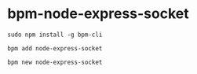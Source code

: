 # bpm-node-express-socket

`sudo npm install -g bpm-cli`

`bpm add node-express-socket`

`bpm new node-express-socket`
